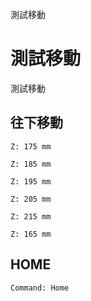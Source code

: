 
測試移動

# 測試移動

測試移動

## 往下移動

``` move
Z: 175 mm
```

``` move
Z: 185 mm
```

``` move
Z: 195 mm
```

``` move
Z: 205 mm
```

``` move
Z: 215 mm
```

``` move
Z: 165 mm
```

## HOME

``` operations
Command: Home
```
